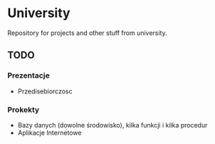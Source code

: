 # University
Repository for projects and other stuff from university.

## TODO
### Prezentacje
- Przedisebiorczosc

### Prokekty
- Bazy danych (dowolne środowisko), kilka funkcji i kilka procedur
- Aplikacje Internetowe

